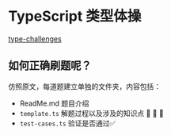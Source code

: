 # TypeScript 类型体操

[type-challenges](https://github.com/type-challenges/type-challenges/tree/main/questions/00004-easy-pick)

## 如何正确刷题呢？

仿照原文，每道题建立单独的文件夹，内容包括：

* ReadMe.md 题目介绍
* `template.ts` 解题过程以及涉及的知识点 🚀 🚀 🚀
* `test-cases.ts` 验证是否通过✅
